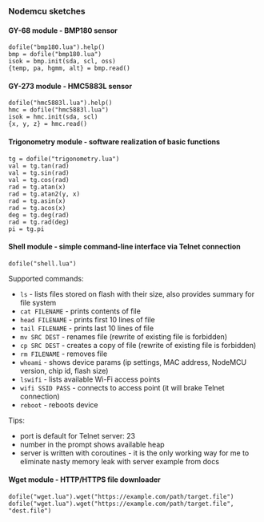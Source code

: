### Nodemcu sketches

#### GY-68 module - BMP180 sensor
```
dofile("bmp180.lua").help()
bmp = dofile("bmp180.lua")
isok = bmp.init(sda, scl, oss)
{temp, pa, hgmm, alt} = bmp.read()
```

#### GY-273 module - HMC5883L sensor
```
dofile("hmc5883l.lua").help()
hmc = dofile("hmc5883l.lua")
isok = hmc.init(sda, scl)
{x, y, z} = hmc.read()
```

#### Trigonometry module - software realization of basic functions
```
tg = dofile("trigonometry.lua")
val = tg.tan(rad)
val = tg.sin(rad)
val = tg.cos(rad)
rad = tg.atan(x)
rad = tg.atan2(y, x)
rad = tg.asin(x)
rad = tg.acos(x)
deg = tg.deg(rad)
rad = tg.rad(deg)
pi = tg.pi
```

#### Shell module - simple command-line interface via Telnet connection
```
dofile("shell.lua")
```
Supported commands:
  * `ls` - lists files stored on flash with their size, also provides summary for file system
  * `cat FILENAME` - prints contents of file
  * `head FILENAME` - prints first 10 lines of file
  * `tail FILENAME` - prints last 10 lines of file
  * `mv SRC DEST` - renames file (rewrite of existing file is forbidden)
  * `cp SRC DEST` - creates a copy of file (rewrite of existing file is forbidden)
  * `rm FILENAME` - removes file
  * `whoami` - shows device params (ip settings, MAC address, NodeMCU version, chip id, flash size)
  * `lswifi` - lists available Wi-Fi access points
  * `wifi SSID PASS` - connects to access point (it will brake Telnet connection)
  * `reboot` - reboots device

Tips:
  * port is default for Telnet server: 23
  * number in the prompt shows available heap
  * server is written with coroutines - it is the only working way for me to eliminate nasty memory leak with server example from docs

#### Wget module - HTTP/HTTPS file downloader
```
dofile("wget.lua").wget("https://example.com/path/target.file")
dofile("wget.lua").wget("https://example.com/path/target.file", "dest.file")
```
